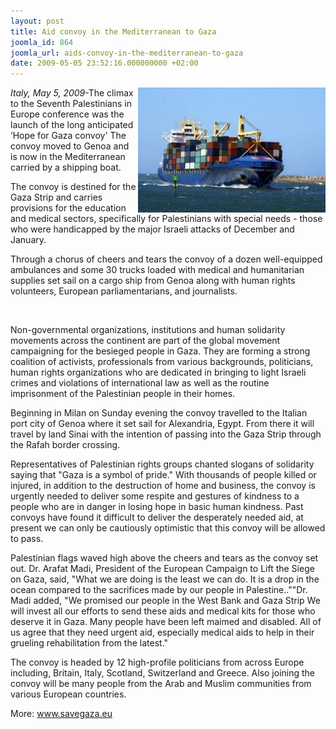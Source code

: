 ```yaml
---
layout: post
title: Aid convoy in the Mediterranean to Gaza
joomla_id: 864
joomla_url: aids-convoy-in-the-mediterranean-to-gaza
date: 2009-05-05 23:52:16.000000000 +02:00
---
```

<p><img width="300" src="images/stories/news09/convoy.jpg" alt="convoy" height="200" style="float: right;" /></p>
<p><em>Italy, May 5, 2009</em>-The climax to the Seventh Palestinians in Europe conference was the launch of the long anticipated ‘Hope for Gaza convoy' The convoy moved to Genoa and  is now in the Mediterranean carried by a shipping boat.</p>
<p>The convoy is destined for the Gaza Strip and carries provisions for the education and medical sectors, specifically for Palestinians with special needs - those who were handicapped by the major Israeli attacks of December and January.</p>
<p>Through a chorus of cheers and tears the convoy of a dozen well-equipped ambulances and some 30 trucks loaded with medical and humanitarian supplies set sail on a cargo ship from Genoa along with human rights volunteers, European parliamentarians, and journalists.</p>
<p> </p>

<div></div>
<p>Non-governmental organizations, institutions and human solidarity movements across the continent are part of the global movement campaigning for the besieged people in Gaza. They are forming a strong coalition of activists, professionals from various backgrounds, politicians, human rights organizations who are dedicated in bringing to light Israeli crimes and violations of international law as well as the routine imprisonment of the Palestinian people in their homes.</p>
<p>Beginning in Milan on Sunday evening the convoy travelled to the Italian port city of Genoa where it set sail for Alexandria, Egypt. From there it will travel by land Sinai with the intention of passing into the Gaza Strip through the Rafah border crossing.</p>
<p>Representatives of Palestinian rights groups chanted slogans of solidarity saying that "Gaza is a symbol of pride." With thousands of people killed or injured, in addition to the destruction of home and business, the convoy is urgently needed to deliver some respite and gestures of kindness to a people who are in danger in losing hope in basic human kindness. Past convoys have found it difficult to deliver the desperately needed aid, at present we can only be cautiously optimistic that this convoy will be allowed to pass.</p>
<p>Palestinian flags waved high above the cheers and tears as the convoy set out. Dr. Arafat Madi, President of the European Campaign to Lift the Siege on Gaza, said, "What we are doing is the least we can do. It is a drop in the ocean compared to the sacrifices made by our people in Palestine..""Dr. Madi added, "We promised our people in the West Bank and Gaza Strip We will invest all our efforts to send these aids and medical kits for those who deserve it in Gaza. Many people have been left maimed and disabled. All of us agree that they need urgent aid, especially medical aids to help in their grueling rehabilitation from the latest."</p>
<p>The convoy is headed by 12 high-profile politicians from across Europe including, Britain, Italy, Scotland, Switzerland and Greece. Also joining the convoy will be many people from the Arab and Muslim communities from various European countries.</p>
<p>More: <a href="http://www.savegaza.eu" title="savegaza">www.savegaza.eu </a></p>
<p> </p>
